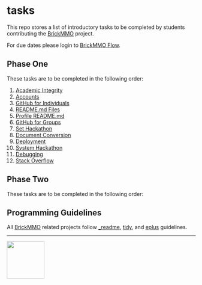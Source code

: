# tasks

<style>@import url("//readme.codeadam.ca/readme.css");</style>

This repo stores a list of introductory tasks to be completed by students contributing the [BrickMMO](http://brickmmo.com/) project.

For due dates please login to [BrickMMO Flow](https://flow.brickmmo.com/).

## Phase One

These tasks are to be completed in the following order:

1. [Academic Integrity](academic-integrity)
2. [Accounts](accounts)
3. [GitHub for Individuals](individuals)
4. [README.md Files](readme-files)
5. [Profile README.md](profile-readme)
6. [GitHub for Groups](groups)
7. [Set Hackathon](set-hackathon)
8. [Document Conversion](document-conversion)
9. [Deployment](deployemt)
10. [System Hackathon](system-hackathon)
11. [Debugging](debugging)
12. [Stack Overflow](stack-overflow)


## Phase Two

These tasks are to be completed in the following order:

## Programming Guidelines

All [BrickMMO](https://brickmmo.com/) related projects follow [_readme](https://readme.codeadam.ca/), [tidy](https://tidy.brickmmo.com/), and [eplus](https://eplus.codeadam.ca/) guidelines.

---

<a href="https://brickmmo.com">
<img src="https://brickmmo.com/images/brickmmo-logo-horizontal.jpg" width="100">
</a>
